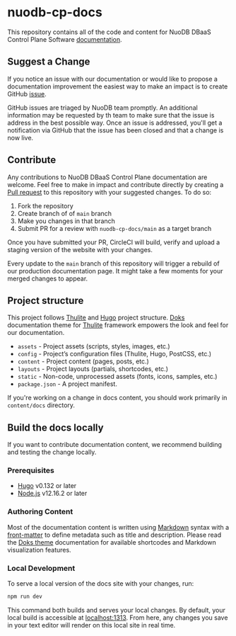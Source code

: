 # nuodb-cp-docs

This repository contains all of the code and content for NuoDB DBaaS Control Plane Software [documentation](https://nuodb.github.io/nuodb-cp-docs/).

## Suggest a Change

If you notice an issue with our documentation or would like to propose a documentation improvement the easiest way to make an impact is to create GitHub [issue](https://github.com/nuodb/nuodb-cp-docs/issues/new).

GitHub issues are triaged by NuoDB team promptly.
An additional information may be requested by th team to make sure that the issue is address in the best possible way.
Once an issue is addressed, you'll get a notification via GitHub that the issue has been closed and that a change is now live.

## Contribute

Any contributions to NuoDB DBaaS Control Plane documentation are welcome.
Feel free to make in impact and contribute directly by creating a [Pull request](https://github.com/nuodb/nuodb-cp-docs/compare) to this repository with your suggested changes.
To do so:

1. Fork the repository
2. Create branch of of `main` branch
3. Make you changes in that branch
4. Submit PR for a review with `nuodb-cp-docs/main` as a target branch

Once you have submitted your PR, CircleCI will build, verify and upload a staging version of the website with your changes.

Every update to the `main` branch of this repository will trigger a rebuild of our production documentation page.
It might take a few moments for your merged changes to appear.

## Project structure

This project follows [Thulite](https://docs.thulite.io/basics/project-structure/) and [Hugo](https://gohugo.io/getting-started/directory-structure/) project structure.
[Doks](https://getdoks.org/docs/basics/project-structure/) documentation theme for [Thulite](https://docs.thulite.io/getting-started/) framework empowers the look and feel for our documentation.

- `assets` - Project assets (scripts, styles, images, etc.)
- `config` - Project’s configuration files (Thulite, Hugo, PostCSS, etc.)
- `content` - Project content (pages, posts, etc.)
- `layouts` - Project layouts (partials, shortcodes, etc.)
- `static` - Non-code, unprocessed assets (fonts, icons, samples, etc.)
- `package.json` - A project manifest.

If you're working on a change in docs content, you should work primarily in `content/docs` directory.

## Build the docs locally

If you want to contribute documentation content, we recommend building and testing the change locally.

### Prerequisites

- [Hugo](https://gohugo.io/installation/) v0.132 or later
- [Node.js](https://nodejs.org/en/download/package-manager) v12.16.2 or later

### Authoring Content

Most of the documentation content is written using [Markdown](https://daringfireball.net/projects/markdown/) syntax with a [front-matter](https://gohugo.io/content-management/front-matter/) to define metadata such as title and description.
Please read the [Doks theme](https://getdoks.org/docs/basics/authoring-content/) documentation for available shortcodes and Markdown visualization features.

### Local Development

To serve a local version of the docs site with your changes, run:

```sh
npm run dev
```

This command both builds and serves your local changes.
By default, your local build is accessible at [localhost:1313](http://localhost:1313/).
From here, any changes you save in your text editor will render on this local site in real time.
